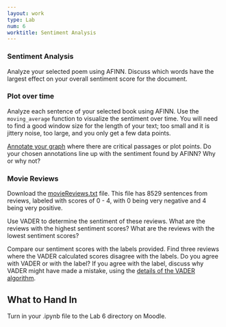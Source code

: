 ```yaml
---
layout: work
type: Lab
num: 6
worktitle: Sentiment Analysis
---
```


### Sentiment Analysis

Analyze your selected poem using AFINN.
Discuss which words have the largest effect on your overall
sentiment score for the document.

### Plot over time

Analyze each sentence of your selected book using AFINN.
Use the `moving_average` function to visualize the sentiment over time.
You will need to find a good window size for
the length of your text; too small and it is jittery noise, too large, and you only
get a few data points.

[Annotate your graph](https://matplotlib.org/3.1.3/tutorials/text/annotations.html#plotting-guide-annotation) where there are critical passages or plot points. Do your chosen annotations line up with the sentiment
found by AFINN? Why or why not?

### Movie Reviews

Download the [movieReviews.txt](../data/movieReviews.txt) file. This file has
8529 sentences from reviews, labeled with scores of 0 - 4, with 0 being very negative and
4 being very positive.

Use VADER to determine the sentiment of these reviews. What are the reviews
with the highest sentiment scores? What are the reviews with
the lowest sentiment scores?

Compare our sentiment scores with the labels provided. Find three reviews
where the VADER calculated scores disagree with the labels. Do you agree with VADER or
with the label? If you agree with the label, discuss why VADER might have made
a mistake, using the [details of the VADER algorithm](http://comp.social.gatech.edu/papers/icwsm14.vader.hutto.pdf).

## What to Hand In

Turn in your .ipynb file to the Lab 6 directory on Moodle.
